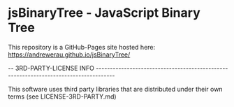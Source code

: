 # jsBinaryTree - JavaScript Binary Tree

This repository is a GitHub-Pages site hosted here: https://andrewerau.github.io/jsBinaryTree/

-- 3RD-PARTY-LICENSE INFO -------------------------------------------------------------------------------------

This software uses third party libraries that are distributed under their own terms (see LICENSE-3RD-PARTY.md)
